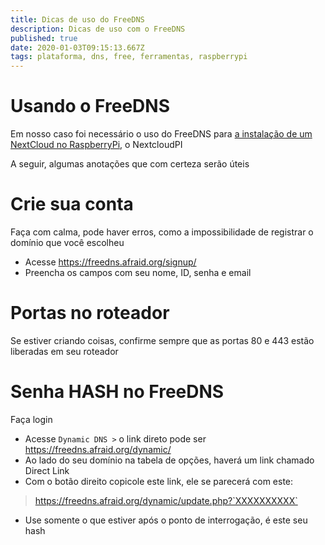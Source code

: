 ```yaml
---
title: Dicas de uso do FreeDNS
description: Dicas de uso com o FreeDNS
published: true
date: 2020-01-03T09:15:13.667Z
tags: plataforma, dns, free, ferramentas, raspberrypi
---
```


# Usando o FreeDNS
Em nosso caso foi necessário o uso do FreeDNS para [a instalação de um NextCloud no RaspberryPi](/plataforma/nextcloudpi), o NextcloudPI

A seguir, algumas anotações que com certeza serão úteis

# Crie sua conta
Faça com calma, pode haver erros, como a impossibilidade de registrar o domínio que você escolheu

- Acesse https://freedns.afraid.org/signup/
- Preencha os campos com seu nome, ID, senha e email

# Portas no roteador
Se estiver criando coisas, confirme sempre que as portas 80 e 443 estão liberadas em seu roteador

# Senha HASH no FreeDNS
Faça login

- Acesse `Dynamic DNS >` o link direto pode ser https://freedns.afraid.org/dynamic/
- Ao lado do seu domínio na tabela de opções, haverá um link chamado Direct Link
- Com o botão direito copicole este link, ele se parecerá com este:

> https://freedns.afraid.org/dynamic/update.php?`XXXXXXXXXX`

- Use somente o que estiver após o ponto de interrogação, é este seu hash